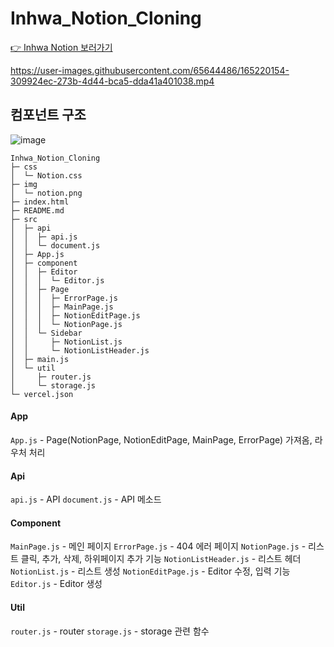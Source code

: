 # Inhwa_Notion_Cloning
[:point_right: Inhwa Notion 보러가기](https://inhwa-notion-cloning.vercel.app/)

https://user-images.githubusercontent.com/65644486/165220154-309924ec-273b-4d44-bca5-dda41a401038.mp4

## 컴포넌트 구조
![image](https://user-images.githubusercontent.com/65644486/169476759-ca3c7bda-5812-484b-808b-6d4b8f21caa8.png)

```
Inhwa_Notion_Cloning
├─ css
│  └─ Notion.css
├─ img
│  └─ notion.png
├─ index.html
├─ README.md
├─ src
│  ├─ api
│  │  ├─ api.js
│  │  └─ document.js
│  ├─ App.js
│  ├─ component
│  │  ├─ Editor
│  │  │  └─ Editor.js
│  │  ├─ Page
│  │  │  ├─ ErrorPage.js
│  │  │  ├─ MainPage.js
│  │  │  ├─ NotionEditPage.js
│  │  │  └─ NotionPage.js
│  │  └─ Sidebar
│  │     ├─ NotionList.js
│  │     └─ NotionListHeader.js
│  ├─ main.js
│  └─ util
│     ├─ router.js
│     └─ storage.js
└─ vercel.json

```
#### App
`App.js` - Page(NotionPage, NotionEditPage, MainPage, ErrorPage) 가져옴, 라우처 처리

#### Api
`api.js` - API
`document.js` - API 메소드 

#### Component
`MainPage.js` - 메인 페이지
`ErrorPage.js` - 404 에러 페이지
`NotionPage.js` - 리스트 클릭, 추가, 삭제, 하위페이지 추가 기능
`NotionListHeader.js` - 리스트 헤더
`NotionList.js` - 리스트 생성
`NotionEditPage.js` - Editor 수정, 입력 기능
`Editor.js` - Editor 생성 

#### Util
`router.js` - router
`storage.js` - storage 관련 함수
